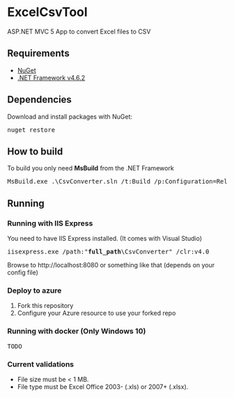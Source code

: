 # ExcelCsvTool
ASP.NET MVC 5 App to convert Excel files to CSV

## Requirements
* [NuGet](https://www.nuget.org/)
* [.NET Framework v4.6.2](https://www.microsoft.com/en-us/download/details.aspx?id=53345)

## Dependencies
Download and install packages with NuGet: 

<pre>nuget restore</pre>

## How to build
To build you only need **MsBuild** from the .NET Framework

<pre>MsBuild.exe .\CsvConverter.sln /t:Build /p:Configuration=Release /p:TargetFramework=v4.6.2</pre>

## Running

### Running with IIS Express
You need to have IIS Express installed. (It comes with Visual Studio)
<pre>iisexpress.exe /path:"<b>full_path</b>\CsvConverter" /clr:v4.0</pre>

Browse to http://localhost:8080 or something like that (depends on your config file)

### Deploy to azure
1. Fork this repository
2. Configure your Azure resource to use your forked repo

### Running with docker (Only Windows 10)

<pre>TODO</pre>

### Current validations
* File size must be < 1 MB. 
* File type must be Excel Office 2003- (.xls) or 2007+ (.xlsx).

